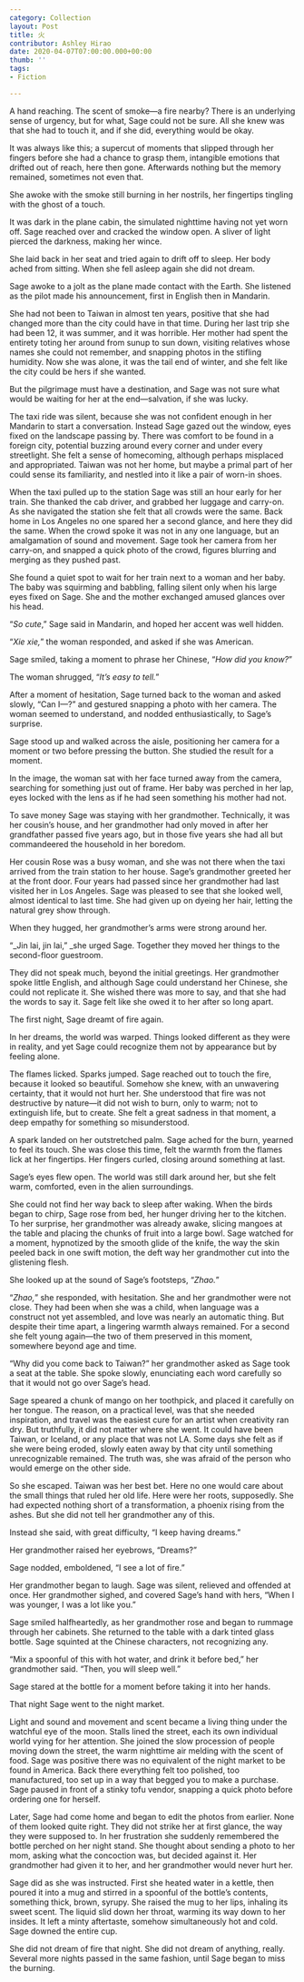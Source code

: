 ```yaml
---
category: Collection
layout: Post
title: 火
contributor: Ashley Hirao
date: 2020-04-07T07:00:00.000+00:00
thumb: ''
tags:
- Fiction

---
```

A hand reaching. The scent of smoke—a fire nearby? There is an underlying sense of urgency, but for what, Sage could not be sure. All she knew was that she had to touch it, and if she did, everything would be okay.

It was always like this; a supercut of moments that slipped through her fingers before she had a chance to grasp them, intangible emotions that drifted out of reach, here then gone. Afterwards nothing but the memory remained, sometimes not even that.

She awoke with the smoke still burning in her nostrils, her fingertips tingling with the ghost of a touch.

It was dark in the plane cabin, the simulated nighttime having not yet worn off. Sage reached over and cracked the window open. A sliver of light pierced the darkness, making her wince.

She laid back in her seat and tried again to drift off to sleep. Her body ached from sitting. When she fell asleep again she did not dream.

Sage awoke to a jolt as the plane made contact with the Earth. She listened as the pilot made his announcement, first in English then in Mandarin.

She had not been to Taiwan in almost ten years, positive that she had changed more than the city could have in that time. During her last trip she had been 12, it was summer, and it was horrible. Her mother had spent the entirety toting her around from sunup to sun down, visiting relatives whose names she could not remember, and snapping photos in the stifling humidity. Now she was alone, it was the tail end of winter, and she felt like the city could be hers if she wanted.

But the pilgrimage must have a destination, and Sage was not sure what would be waiting for her at the end—salvation, if she was lucky.

The taxi ride was silent, because she was not confident enough in her Mandarin to start a conversation. Instead Sage gazed out the window, eyes fixed on the landscape passing by. There was comfort to be found in a foreign city, potential buzzing around every corner and under every streetlight. She felt a sense of homecoming, although perhaps misplaced and appropriated. Taiwan was not her home, but maybe a primal part of her could sense its familiarity, and nestled into it like a pair of worn-in shoes.

When the taxi pulled up to the station Sage was still an hour early for her train. She thanked the cab driver, and grabbed her luggage and carry-on. As she navigated the station she felt that all crowds were the same. Back home in Los Angeles no one spared her a second glance, and here they did the same. When the crowd spoke it was not in any one language, but an amalgamation of sound and movement. Sage took her camera from her carry-on, and snapped a quick photo of the crowd, figures blurring and merging as they pushed past.

She found a quiet spot to wait for her train next to a woman and her baby. The baby was squirming and babbling, falling silent only when his large eyes fixed on Sage. She and the mother exchanged amused glances over his head.

“​_So cute​_,” Sage said in Mandarin, and hoped her accent was well hidden.

“​_Xie xie,​_” the woman responded, and asked if she was American.

Sage smiled, taking a moment to phrase her Chinese, “​_How did you know?​_”

The woman shrugged, “​_It’s easy to tell.​_”

After a moment of hesitation, Sage turned back to the woman and asked slowly, “Can I—?” and gestured snapping a photo with her camera. The woman seemed to understand, and nodded enthusiastically, to Sage’s surprise.

Sage stood up and walked across the aisle, positioning her camera for a moment or two before pressing the button. She studied the result for a moment.

In the image, the woman sat with her face turned away from the camera, searching for something just out of frame. Her baby was perched in her lap, eyes locked with the lens as if he had seen something his mother had not.

To save money Sage was staying with her grandmother. Technically, it was her cousin’s house, and her grandmother had only moved in after her grandfather passed five years ago, but in those five years she had all but commandeered the household in her boredom.

Her cousin Rose was a busy woman, and she was not there when the taxi arrived from the train station to her house. Sage’s grandmother greeted her at the front door. Four years had passed since her grandmother had last visited her in Los Angeles. Sage was pleased to see that she looked well, almost identical to last time. She had given up on dyeing her hair, letting the natural grey show through.

When they hugged, her grandmother’s arms were strong around her.

“​_Jin lai, jin lai,” ​_she urged Sage. Together they moved her things to the second-floor guestroom.

They did not speak much, beyond the initial greetings. Her grandmother spoke little English, and although Sage could understand her Chinese, she could not replicate it. She wished there was more to say, and that she had the words to say it. Sage felt like she owed it to her after so long apart.

The first night, Sage dreamt of fire again.

In her dreams, the world was warped. Things looked different as they were in reality, and yet Sage could recognize them not by appearance but by feeling alone.

The flames licked. Sparks jumped. Sage reached out to touch the fire, because it looked so beautiful. Somehow she knew, with an unwavering certainty, that it would not hurt her. She understood that fire was not destructive by nature—it did not wish to burn, only to warm; not to extinguish life, but to create. She felt a great sadness in that moment, a deep empathy for something so misunderstood.

A spark landed on her outstretched palm. Sage ached for the burn, yearned to feel its touch. She was close this time, felt the warmth from the flames lick at her fingertips. Her fingers curled, closing around something at last.

Sage’s eyes flew open. The world was still dark around her, but she felt warm, comforted, even in the alien surroundings.

She could not find her way back to sleep after waking. When the birds began to chirp, Sage rose from bed, her hunger driving her to the kitchen. To her surprise, her grandmother was already awake, slicing mangoes at the table and placing the chunks of fruit into a large bowl. Sage watched for a moment, hypnotized by the smooth glide of the knife, the way the skin peeled back in one swift motion, the deft way her grandmother cut into the glistening flesh.

She looked up at the sound of Sage’s footsteps, “​_Zhao.​_”

“​_Zhao,​_” she responded, with hesitation. She and her grandmother were not close. They had been when she was a child, when language was a construct not yet assembled, and love was nearly an automatic thing. But despite their time apart, a lingering warmth always remained. For a second she felt young again—the two of them preserved in this moment, somewhere beyond age and time.

“Why did you come back to Taiwan?” her grandmother asked as Sage took a seat at the table. She spoke slowly, enunciating each word carefully so that it would not go over Sage’s head.

Sage speared a chunk of mango on her toothpick, and placed it carefully on her tongue. The reason, on a practical level, was that she needed inspiration, and travel was the easiest cure for an artist when creativity ran dry. But truthfully, it did not matter where she went. It could have been Taiwan, or Iceland, or any place that was not LA. Some days she felt as if she were being eroded, slowly eaten away by that city until something unrecognizable remained. The truth was, she was afraid of the person who would emerge on the other side.

So she escaped. Taiwan was her best bet. Here no one would care about the small things that ruled her old life. Here were her roots, supposedly. She had expected nothing short of a transformation, a phoenix rising from the ashes. But she did not tell her grandmother any of this.

Instead she said, with great difficulty, “I keep having dreams.”

Her grandmother raised her eyebrows, “Dreams?”

Sage nodded, emboldened, “I see a lot of fire.”

Her grandmother began to laugh. Sage was silent, relieved and offended at once. Her grandmother sighed, and covered Sage’s hand with hers, “When I was younger, I was a lot like you.”

Sage smiled halfheartedly, as her grandmother rose and began to rummage through her cabinets. She returned to the table with a dark tinted glass bottle. Sage squinted at the Chinese characters, not recognizing any.

“Mix a spoonful of this with hot water, and drink it before bed,” her grandmother said. “Then, you will sleep well.”

Sage stared at the bottle for a moment before taking it into her hands.

That night Sage went to the night market.

Light and sound and movement and scent became a living thing under the watchful eye of the moon. Stalls lined the street, each its own individual world vying for her attention. She joined the slow procession of people moving down the street, the warm nighttime air melding with the scent of food. Sage was positive there was no equivalent of the night market to be found in America. Back there everything felt too polished, too manufactured, too set up in a way that begged you to make a purchase. Sage paused in front of a stinky tofu vendor, snapping a quick photo before ordering one for herself.

Later, Sage had come home and began to edit the photos from earlier. None of them looked quite right. They did not strike her at first glance, the way they were supposed to. In her frustration she suddenly remembered the bottle perched on her night stand. She thought about sending a photo to her mom, asking what the concoction was, but decided against it. Her grandmother had given it to her, and her grandmother would never hurt her.

Sage did as she was instructed. First she heated water in a kettle, then poured it into a mug and stirred in a spoonful of the bottle’s contents, something thick, brown, syrupy. She raised the mug to her lips, inhaling its sweet scent. The liquid slid down her throat, warming its way down to her insides. It left a minty aftertaste, somehow simultaneously hot and cold. Sage downed the entire cup.

She did not dream of fire that night. She did not dream of anything, really. Several more nights passed in the same fashion, until Sage began to miss the burning.